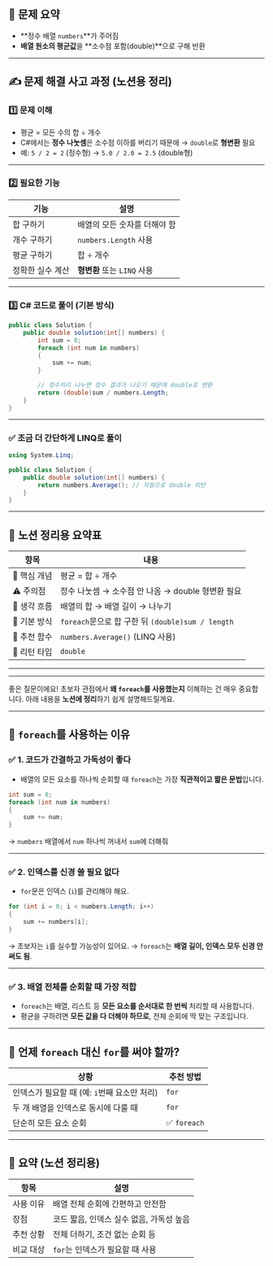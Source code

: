 
## 🧠 문제 요약

* \*\*정수 배열 `numbers`\*\*가 주어짐
* **배열 원소의 평균값**을 \*\*소수점 포함(double)\*\*으로 구해 반환

---

## ✍️ 문제 해결 사고 과정 (노션용 정리)

### 1️⃣ 문제 이해

* 평균 = 모든 수의 합 ÷ 개수
* C#에서는 **정수 나눗셈**은 소수점 이하를 버리기 때문에 → `double`로 **형변환** 필요
* 예: `5 / 2 = 2` (정수형) → `5.0 / 2.0 = 2.5` (double형)

---

### 2️⃣ 필요한 기능

| 기능        | 설명                   |
| --------- | -------------------- |
| 합 구하기     | 배열의 모든 숫자를 더해야 함     |
| 개수 구하기    | `numbers.Length` 사용  |
| 평균 구하기    | 합 ÷ 개수               |
| 정확한 실수 계산 | **형변환** 또는 `LINQ` 사용 |

---

### 3️⃣ C# 코드로 풀이 (기본 방식)

```csharp
public class Solution {
    public double solution(int[] numbers) {
        int sum = 0;
        foreach (int num in numbers)
        {
            sum += num;
        }

        // 정수끼리 나누면 정수 결과가 나오기 때문에 double로 변환
        return (double)sum / numbers.Length;
    }
}
```

---

### ✅ 조금 더 간단하게 LINQ로 풀이

```csharp
using System.Linq;

public class Solution {
    public double solution(int[] numbers) {
        return numbers.Average(); // 자동으로 double 리턴
    }
}
```

---

## 📘 노션 정리용 요약표

| 항목       | 내용                                         |
| -------- | ------------------------------------------ |
| 🧩 핵심 개념 | 평균 = 합 ÷ 개수                                |
| ⚠️ 주의점   | 정수 나눗셈 → 소수점 안 나옴 → double 형변환 필요          |
| 🧠 생각 흐름 | 배열의 합 → 배열 길이 → 나누기                        |
| 🧾 기본 방식 | `foreach`문으로 합 구한 뒤 `(double)sum / length` |
| 🧰 추천 함수 | `numbers.Average()` (LINQ 사용)              |
| 🎯 리턴 타입 | `double`                                   |

---
---

좋은 질문이에요! 초보자 관점에서 **왜 `foreach`를 사용했는지** 이해하는 건 매우 중요합니다. 아래 내용을 **노션에 정리**하기 쉽게 설명해드릴게요.

---

## 🔁 `foreach`를 사용하는 이유

### ✅ 1. **코드가 간결하고 가독성이 좋다**

* 배열의 모든 요소를 하나씩 순회할 때 `foreach`는 가장 **직관적이고 짧은 문법**입니다.

```csharp
int sum = 0;
foreach (int num in numbers)
{
    sum += num;
}
```

→ `numbers` 배열에서 `num` 하나씩 꺼내서 `sum`에 더해줘

---

### ✅ 2. **인덱스를 신경 쓸 필요 없다**

* `for`문은 인덱스 (`i`)를 관리해야 해요.

```csharp
for (int i = 0; i < numbers.Length; i++)
{
    sum += numbers[i];
}
```

→ 초보자는 `i`를 실수할 가능성이 있어요.
→ `foreach`는 **배열 길이, 인덱스 모두 신경 안 써도 됨**.

---

### ✅ 3. **배열 전체를 순회할 때 가장 적합**

* `foreach`는 배열, 리스트 등 **모든 요소를 순서대로 한 번씩** 처리할 때 사용합니다.
* 평균을 구하려면 **모든 값을 다 더해야 하므로**, 전체 순회에 딱 맞는 구조입니다.

---

## 📌 언제 `foreach` 대신 `for`를 써야 할까?

| 상황                           | 추천 방법       |
| ---------------------------- | ----------- |
| 인덱스가 필요할 때 (예: `i`번째 요소만 처리) | `for`       |
| 두 개 배열을 인덱스로 동시에 다룰 때        | `for`       |
| 단순히 모든 요소 순회                 | ✅ `foreach` |

---

## 📝 요약 (노션 정리용)

| 항목    | 설명                       |
| ----- | ------------------------ |
| 사용 이유 | 배열 전체 순회에 간편하고 안전함       |
| 장점    | 코드 짧음, 인덱스 실수 없음, 가독성 높음 |
| 추천 상황 | 전체 더하기, 조건 없는 순회 등       |
| 비교 대상 | `for`는 인덱스가 필요할 때 사용     |
